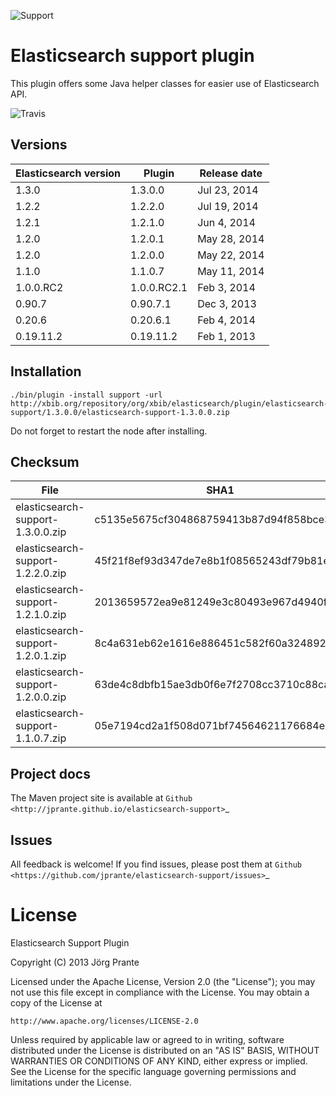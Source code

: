 ![Support](https://github.com/jprante/elasticsearch-support/raw/master/src/site/resources/support.jpg)

# Elasticsearch support plugin

This plugin offers some Java helper classes for easier use of Elasticsearch API.

![Travis](https://travis-ci.org/jprante/elasticsearch-support.png)

## Versions

| Elasticsearch version    | Plugin      | Release date |
| ------------------------ | ----------- | -------------|
| 1.3.0                    | 1.3.0.0     | Jul 23, 2014 |
| 1.2.2                    | 1.2.2.0     | Jul 19, 2014 |
| 1.2.1                    | 1.2.1.0     | Jun  4, 2014 |
| 1.2.0                    | 1.2.0.1     | May 28, 2014 |
| 1.2.0                    | 1.2.0.0     | May 22, 2014 |
| 1.1.0                    | 1.1.0.7     | May 11, 2014 |
| 1.0.0.RC2                | 1.0.0.RC2.1 | Feb  3, 2014 |
| 0.90.7                   | 0.90.7.1    | Dec  3, 2013 |
| 0.20.6                   | 0.20.6.1    | Feb  4, 2014 |
| 0.19.11.2                | 0.19.11.2   | Feb  1, 2013 |

## Installation

    ./bin/plugin -install support -url http://xbib.org/repository/org/xbib/elasticsearch/plugin/elasticsearch-support/1.3.0.0/elasticsearch-support-1.3.0.0.zip

Do not forget to restart the node after installing.

## Checksum

| File                                          | SHA1                                     |
| --------------------------------------------- | -----------------------------------------|
| elasticsearch-support-1.3.0.0.zip             | c5135e5675cf304868759413b87d94f858bce302 |
| elasticsearch-support-1.2.2.0.zip             | 45f21f8ef93d347de7e8b1f08565243df79b81e0 |
| elasticsearch-support-1.2.1.0.zip             | 2013659572ea9e81249e3c80493e967d4940f44a |
| elasticsearch-support-1.2.0.1.zip             | 8c4a631eb62e1616e886451c582f60a3248927c0 |
| elasticsearch-support-1.2.0.0.zip             | 63de4c8dbfb15ae3db0f6e7f2708cc3710c88ca6 |
| elasticsearch-support-1.1.0.7.zip             | 05e7194cd2a1f508d071bf74564621176684e598 |

## Project docs

The Maven project site is available at `Github <http://jprante.github.io/elasticsearch-support>`_

## Issues

All feedback is welcome! If you find issues, please post them at `Github <https://github.com/jprante/elasticsearch-support/issues>`_

# License

Elasticsearch Support Plugin

Copyright (C) 2013 Jörg Prante

Licensed under the Apache License, Version 2.0 (the "License");
you may not use this file except in compliance with the License.
You may obtain a copy of the License at

    http://www.apache.org/licenses/LICENSE-2.0

Unless required by applicable law or agreed to in writing, software
distributed under the License is distributed on an "AS IS" BASIS,
WITHOUT WARRANTIES OR CONDITIONS OF ANY KIND, either express or implied.
See the License for the specific language governing permissions and
limitations under the License.